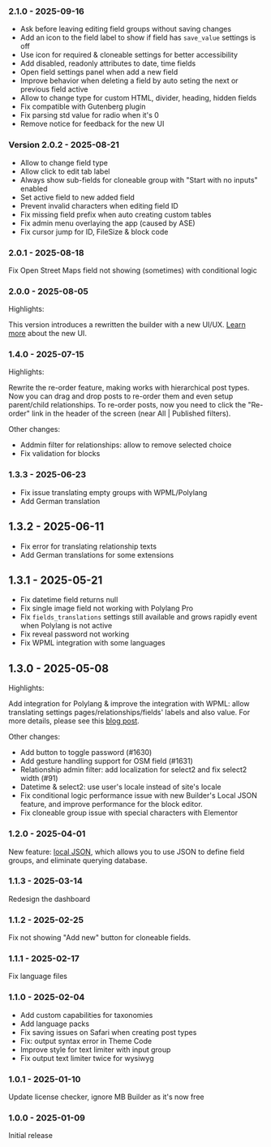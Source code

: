 ### 2.1.0 - 2025-09-16

- Ask before leaving editing field groups without saving changes
- Add an icon to the field label to show if field has `save_value` settings is off
- Use icon for required & cloneable settings for better accessibility
- Add disabled, readonly attributes to date, time fields
- Open field settings panel when add a new field
- Improve behavior when deleting a field by auto seting the next or previous field active
- Allow to change type for custom HTML, divider, heading, hidden fields
- Fix compatible with Gutenberg plugin
- Fix parsing std value for radio when it's 0
- Remove notice for feedback for the new UI

### Version 2.0.2 - 2025-08-21

- Allow to change field type
- Allow click to edit tab label
- Always show sub-fields for cloneable group with "Start with no inputs" enabled
- Set active field to new added field
- Prevent invalid characters when editing field ID
- Fix missing field prefix when auto creating custom tables
- Fix admin menu overlaying the app (caused by ASE)
- Fix cursor jump for ID, FileSize & block code

### 2.0.1 - 2025-08-18

Fix Open Street Maps field not showing (sometimes) with conditional logic

### 2.0.0 - 2025-08-05

Highlights:

This version introduces a rewritten the builder with a new UI/UX. [Learn more](https://metabox.io/mb-builder-5-0-0-rc2/) about the new UI.

### 1.4.0 - 2025-07-15

Highlights:

Rewrite the re-order feature, making works with hierarchical post types. Now you can drag and drop posts to re-order them and even setup parent/child relationships. To re-order posts, now you need to click the "Re-order" link in the header of the screen (near All | Published filters).

Other changes:

- Addmin filter for relationships: allow to remove selected choice
- Fix validation for blocks

### 1.3.3 - 2025-06-23

- Fix issue translating empty groups with WPML/Polylang
- Add German translation

## 1.3.2 - 2025-06-11

- Fix error for translating relationship texts
- Add German translations for some extensions

## 1.3.1 - 2025-05-21

- Fix datetime field returns null
- Fix single image field not working with Polylang Pro
- Fix `fields_translations` settings still available and grows rapidly event when Polylang is not active
- Fix reveal password not working
- Fix WPML integration with some languages

## 1.3.0 - 2025-05-08

Highlights:

Add integration for Polylang & improve the integration with WPML: allow translating settings pages/relationships/fields' labels and also value. For more details, please see this [blog post](https://metabox.io/wpml-polylang-integrations-improvements/).

Other changes:

- Add button to toggle password (#1630)
- Add gesture handling support for OSM field (#1631)
- Relationship admin filter: add localization for select2 and fix select2 width (#91)
- Datetime & select2: use user's locale instead of site's locale
- Fix conditional logic performance issue with new Builder's Local JSON feature, and improve performance for the block editor.
- Fix cloneable group issue with special characters with Elementor

### 1.2.0 - 2025-04-01

New feature: [local JSON](https://metabox.io/local-json/), which allows you to use JSON to define field groups, and eliminate querying database.

### 1.1.3 - 2025-03-14

Redesign the dashboard

### 1.1.2 - 2025-02-25

Fix not showing "Add new" button for cloneable fields.

### 1.1.1 - 2025-02-17

Fix language files

### 1.1.0 - 2025-02-04

- Add custom capabilities for taxonomies
- Add language packs
- Fix saving issues on Safari when creating post types
- Fix: output syntax error in Theme Code
- Improve style for text limiter with input group
- Fix output text limiter twice for wysiwyg

### 1.0.1 - 2025-01-10

Update license checker, ignore MB Builder as it's now free

### 1.0.0 - 2025-01-09

Initial release